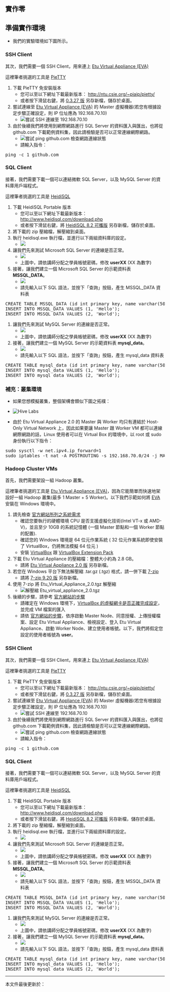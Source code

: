 ## 實作零

## 準備實作環境

* 我們的實驗環境如下圖所示。

### SSH Client

其次，我們需要一個 SSH Client，用來連上 [Etu Virtual Appliance (EVA)](http://www.etusolution.com/index.php/tw/download/eva/eva-installation-tw)

這裡筆者挑選的工具是 [PieTTY](http://ntu.csie.org/~piaip/pietty/)

1. 下載 PieTTY 免安裝版本
    * 您可以至以下網址下載最新版本： http://ntu.csie.org/~piaip/pietty/
    * 或者按下滑鼠右鍵，將 [0.3.27 版](http://ntu.csie.org/~piaip/pietty/archive/pietty0327.exe) 另存新檔，儲存於桌面。
1. 嘗試連線至 [Etu Virtual Appliance (EVA)](http://www.etusolution.com/index.php/tw/download/eva/eva-overview-tw) 的 Master 虛擬機器(若您有根據設定步驟正確設定，則 IP 位址應為 192.168.70.10)
    * ![嘗試 SSH 連線至 192.168.70.10](images/PieTTY.png)
1. 由於後續我們將使用到網際網路進行 SQL Server 的資料匯入與匯出，也將從 github.com 下載範例資料集，因此請檢驗是否可以正常連線網際網路。
    * ![嘗試 ping github.com 檢查網路連線狀態](images/Check_Internet.png)
    * 請輸入指令： 
<pre>ping -c 1 github.com</pre>

### SQL Client

接著，我們需要下載一個可以連結微軟 SQL Server，以及 MySQL Server 的資料庫用戶端程式。

這裡筆者挑選的工具是 [HeidiSQL](http://www.heidisql.com/)

1. 下載 HeidiSQL Portable 版本
    * 您可以至以下網址下載最新版本： http://www.heidisql.com/download.php
    * 或者按下滑鼠右鍵，將 [HeidiSQL 8.2 可攜版](http://www.heidisql.com/downloads/HeidiSQL_8.2_Portable.zip) 另存新檔，儲存於桌面。
1. 將下載的 zip 壓縮檔，解壓縮到桌面。
1. 執行 heidisql.exe 執行檔，並進行以下兩組資料庫的設定。
    * ![](images/HeidiSQL_8.2_1.png)
1. 讓我們先來測試 Microsoft SQL Server 的連線是否正常。
    * ![](images/HeidiSQL_MSSQL.png)
    * 上圖中，請依講師分配之學員帳號密碼，修改 **userXX** (XX 為數字)
1. 接著，讓我們建立一個 Microsoft SQL Server 的示範資料表 **MSSQL_DATA**。
    * ![](images/HeidiSQL_New_MSSQL_DATA.png)
    * 請先輸入以下 SQL 語法，並按下「查詢」按鈕，產生 MSSQL_DATA 資料表
<pre>
CREATE TABLE MSSQL_DATA (id int primary key, name varchar(50));
INSERT INTO MSSQL_DATA VALUES (1, 'Hello');
INSERT INTO MSSQL_DATA VALUES (2, 'World');
</pre>
1. 讓我們先來測試 MySQL Server 的連線是否正常。
    * ![](images/HeidiSQL_MySQL.png)
    * 上圖中，請依講師分配之學員帳號密碼，修改 **userXX** (XX 為數字)
1. 接著，讓我們建立一個 MySQL Server 的示範資料表 **mysql_data**。
    * ![](images/HeidiSQL_New_mysql_data.png)
    * 請先輸入以下 SQL 語法，並按下「查詢」按鈕，產生 mysql_data 資料表
<pre>
CREATE TABLE mysql_data (id int primary key, name varchar(50));
INSERT INTO mysql_data VALUES (1, 'Hello');
INSERT INTO mysql_data VALUES (2, 'World');
</pre>

### 補充：叢集環境

* 如果您想模擬叢集，整個架構會類似下圖之拓樸：
* ![Hive Labs](images/hive_labs_2.png)

* 由於 Etu Virtual Appliance 2.0 的 Master 與 Worker 均只有連結於 Host-Only Virtual Network 上，因此如果要讓 Master 跟 Worker VM 都可以連線網際網路的話，Linux 使用者可以在 Virtual Box 的環境中，以 root 或 sudo 身份執行以下指令：
<pre>
sudo sysctl -w net.ipv4.ip_forward=1
sudo iptables -t nat -A POSTROUTING -s 192.168.70.0/24 -j MASQUERADE
</pre>

### Hadoop Cluster VMs

首先，我們需要架設一組 Hadoop 叢集。

這裡筆者挑選的工具是 [Etu Virtual Appliance (EVA)](http://www.etusolution.com/index.php/tw/download/eva/eva-installation-tw)，因為它能簡單而快速地架設好一組 Hadoop 叢集(最多 1 Master + 5 Worker)。以下我們示範如何將 [EVA](http://www.etusolution.com/index.php/tw/download/eva/eva-installation-tw) 安裝在 Windows 環境中。

 1. 請先檢查 [官方網站所列之系統需求](http://www.etusolution.com/index.php/tw/download/eva/eva-download-tw)
    * 確認您要執行的硬體環境 CPU 是否支援虛擬化技術(Intel VT-x 或 AMD-V)，並且至少 10GB 的系統記憶體 (一個 Master 節點和一個 Worker 節點的配置).
    * 確認您的 Windows 環境是 64 位元作業系統 ( 32 位元作業系統即使安裝了 VirtualBox，仍將無法模擬 64 位元 )
    * 安裝 [VirtualBox](https://www.virtualbox.org/wiki/Downloads) 跟 [VirtualBox Extension Pack](https://www.virtualbox.org/wiki/Downloads)
 1. 下載 Etu Virtual Appliance 的壓縮檔：整體大小約為 2.8 GB。
    * 請將 [Etu Virtual Appliance 2.0 版](http://bit.ly/EVA_20) 另存新檔。
 1. 若您在 Windows 平台下無法解壓縮 .tar.gz (.tgz) 格式，請一併下載 [7-zip](http://www.7-zip.org/)
    * 請將 [7-zip 9.20 版](http://downloads.sourceforge.net/sevenzip/7z920.exe) 另存新檔。
 1. 使用 7-zip 將 Etu_Virtual_Appliance_2.0.tgz 解壓縮
    * ![解壓縮 Etu_virtual_appliance_2.0.tgz](images/unzip_EVA_20.png)
 1. 後續的步驟，請參考 [官方網站的步驟](http://www.etusolution.com/index.php/tw/download/eva/eva-installation-tw)
    * 請確定在 Windows 環境下，[VirtualBox 的虛擬網卡是否正確完成設定](http://www.etusolution.com/index.php/tw/download/eva/eva-installation-tw#windows)，並完成 VM 檔案的匯入 
    * 請依 [官方網站的步驟](http://www.etusolution.com/index.php/tw/download/eva/eva-configuration-tw)，依序啟動 Master Node、同意授權、上傳授權檔案、設定 Etu Virtual Appliance、檢視設定、登入 Etu Virtual Appliance、啟動 Worker Node、建立使用者帳號。以下，我們將假定您設定的使用者帳號為 **user**。

### SSH Client

其次，我們需要一個 SSH Client，用來連上 [Etu Virtual Appliance (EVA)](http://www.etusolution.com/index.php/tw/download/eva/eva-installation-tw)

這裡筆者挑選的工具是 [PieTTY](http://ntu.csie.org/~piaip/pietty/)

1. 下載 PieTTY 免安裝版本
    * 您可以至以下網址下載最新版本： http://ntu.csie.org/~piaip/pietty/
    * 或者按下滑鼠右鍵，將 [0.3.27 版](http://ntu.csie.org/~piaip/pietty/archive/pietty0327.exe) 另存新檔，儲存於桌面。
1. 嘗試連線至 [Etu Virtual Appliance (EVA)](http://www.etusolution.com/index.php/tw/download/eva/eva-overview-tw) 的 Master 虛擬機器(若您有根據設定步驟正確設定，則 IP 位址應為 192.168.70.10)
    * ![嘗試 SSH 連線至 192.168.70.10](images/PieTTY.png)
1. 由於後續我們將使用到網際網路進行 SQL Server 的資料匯入與匯出，也將從 github.com 下載範例資料集，因此請檢驗是否可以正常連線網際網路。
    * ![嘗試 ping github.com 檢查網路連線狀態](images/Check_Internet.png)
    * 請輸入指令： 
<pre>ping -c 1 github.com</pre>

### SQL Client

接著，我們需要下載一個可以連結微軟 SQL Server，以及 MySQL Server 的資料庫用戶端程式。

這裡筆者挑選的工具是 [HeidiSQL](http://www.heidisql.com/)

1. 下載 HeidiSQL Portable 版本
    * 您可以至以下網址下載最新版本： http://www.heidisql.com/download.php
    * 或者按下滑鼠右鍵，將 [HeidiSQL 8.2 可攜版](http://www.heidisql.com/downloads/HeidiSQL_8.2_Portable.zip) 另存新檔，儲存於桌面。
1. 將下載的 zip 壓縮檔，解壓縮到桌面。
1. 執行 heidisql.exe 執行檔，並進行以下兩組資料庫的設定。
    * ![](images/HeidiSQL_8.2_1.png)
1. 讓我們先來測試 Microsoft SQL Server 的連線是否正常。
    * ![](images/HeidiSQL_MSSQL.png)
    * 上圖中，請依講師分配之學員帳號密碼，修改 **userXX** (XX 為數字)
1. 接著，讓我們建立一個 Microsoft SQL Server 的示範資料表 **MSSQL_DATA**。
    * ![](images/HeidiSQL_New_MSSQL_DATA.png)
    * 請先輸入以下 SQL 語法，並按下「查詢」按鈕，產生 MSSQL_DATA 資料表
<pre>
CREATE TABLE MSSQL_DATA (id int primary key, name varchar(50));
INSERT INTO MSSQL_DATA VALUES (1, 'Hello');
INSERT INTO MSSQL_DATA VALUES (2, 'World');
</pre>
1. 讓我們先來測試 MySQL Server 的連線是否正常。
    * ![](images/HeidiSQL_MySQL.png)
    * 上圖中，請依講師分配之學員帳號密碼，修改 **userXX** (XX 為數字)
1. 接著，讓我們建立一個 MySQL Server 的示範資料表 **mysql_data**。
    * ![](images/HeidiSQL_New_mysql_data.png)
    * 請先輸入以下 SQL 語法，並按下「查詢」按鈕，產生 mysql_data 資料表
<pre>
CREATE TABLE mysql_data (id int primary key, name varchar(50));
INSERT INTO mysql_data VALUES (1, 'Hello');
INSERT INTO mysql_data VALUES (2, 'World');
</pre>

--------------------
本文件最後更新於：<script>document.write(document.lastModified);</script>
